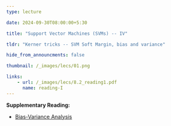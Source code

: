 ```yaml
---
type: lecture

date: 2024-09-30T08:00:00+5:30

title: "Support Vector Machines (SVMs) -- IV"

tldr: "Kerner tricks -- SVM Soft Margin, bias and variance"

hide_from_announcments: false

thumbnail: /_images/lecs/01.png

links: 
    - url: /_images/lecs/8.2_reading1.pdf
      name: reading-I
---
```

**Supplementary Reading:**
- [Bias-Variance Analysis](https://www.seas.upenn.edu/~cis520/papers/Bishop_4.0-4.5.pdf)
